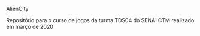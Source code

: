 AlienCity

Repositório para o curso de jogos da turma TDS04 do SENAI CTM realizado em março de 2020
